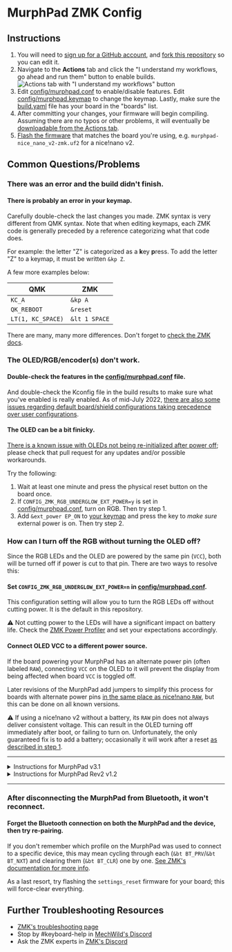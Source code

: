 # MurphPad ZMK Config

## Instructions

1. You will need to [sign up for a GitHub account](https://github.com/signup), and [fork this repository](https://docs.github.com/en/get-started/quickstart/fork-a-repo#forking-a-repository) so you can edit it.
2. Navigate to the **Actions** tab and click the "I understand my workflows, go ahead and run them" button to enable builds.
   ![Actions tab with "I understand my workflows" button](https://i.imgur.com/B7cTAE6.png)
3. Edit [config/murphpad.conf](config/murphpad.conf) to enable/disable features. Edit [config/murphpad.keymap](config/murphpad.keymap) to change the keymap. Lastly, make sure the [build.yaml](build.yaml) file has your board in the "boards" list.
4. After committing your changes, your firmware will begin compiling. Assuming there are no typos or other problems, it will eventually be [downloadable from the Actions tab](https://zmk.dev/docs/user-setup#installing-the-firmware).
5. [Flash the firmware](https://zmk.dev/docs/user-setup#flashing-uf2-files) that matches the board you're using, e.g. `murphpad-nice_nano_v2-zmk.uf2` for a nice!nano v2.

## Common Questions/Problems

### There was an error and the build didn't finish.

#### There is probably an error in your keymap.

Carefully double-check the last changes you made. ZMK syntax is very different from QMK syntax. Note that when editing keymaps, each ZMK code is generally preceded by a reference categorizing what that code does.

For example: the letter "Z" is categorized as a **k**ey **p**ress. To add the letter "Z" to a keymap, it must be written `&kp Z`.

A few more examples below:

| QMK | ZMK |
| --- | --- |
| `KC_A` | `&kp A` |
| `QK_REBOOT` | `&reset` |
| `LT(1, KC_SPACE)` | `&lt 1 SPACE` |

There are many, many more differences. Don't forget to [check the ZMK docs](https://zmk.dev/docs/features/keymaps).

### The OLED/RGB/encoder(s) don't work.

#### Double-check the features in the [config/murphpad.conf](config/murphpad.conf) file.

And double-check the Kconfig file in the build results to make sure what you've enabled is really enabled. As of mid-July 2022, [there are also some issues regarding default board/shield configurations taking precedence over user configurations](https://github.com/zmkfirmware/zmk/issues/1382).

#### The OLED can be a bit finicky.

[There is a known issue with OLEDs not being re-initialized after power off](https://github.com/zmkfirmware/zmk/issues/674); please check that pull request for any updates and/or possible workarounds.

Try the following:

1. Wait at least one minute and press the physical reset button on the board once.
2. If `CONFIG_ZMK_RGB_UNDERGLOW_EXT_POWER=y` is set in [config/murphpad.conf](config/murphpad.conf), turn on RGB. Then try step 1.
3. Add `&ext_power EP_ON` to [your keymap](config/murphpad.keymap) and press the key to *make sure* external power is on. Then try step 2.

### How can I turn off the RGB without turning the OLED off?

Since the RGB LEDs and the OLED are powered by the same pin (`VCC`), both will be turned off if power is cut to that pin. There are two ways to resolve this:

#### Set `CONFIG_ZMK_RGB_UNDERGLOW_EXT_POWER=n` in [config/murphpad.conf](config/murphpad.conf).

This configuration setting will allow you to turn the RGB LEDs off without cutting power. It is the default in this repository.

:warning: Not cutting power to the LEDs will have a significant impact on battery life. Check the [ZMK Power Profiler](https://zmk.dev/power-profiler) and set your expectations accordingly.

#### Connect OLED VCC to a different power source.

If the board powering your MurphPad has an alternate power pin (often labeled `RAW`), connecting `VCC` on the OLED to it will prevent the display from being affected when board `VCC` is toggled off.

Later revisions of the MurphPad add jumpers to simplify this process for boards with alternate power pins [in the same place as nice!nano `RAW`](https://nicekeyboards.com/docs/nice-nano/pinout-schematic), but this can be done on all known versions.

:warning: If using a nice!nano v2 without a battery, its `RAW` pin does not always deliver consistent voltage. This can result in the OLED turning off immediately after boot, or failing to turn on. Unfortunately, the only guaranteed fix is to add a battery; occasionally it will work after a reset [as described in step 1](#the-oled-can-be-a-bit-finicky).

---

<details>
    <summary>Instructions for MurphPad v3.1</summary>

![photo by Tokolist#9634](https://cdn.discordapp.com/attachments/754060816122249352/929437921948344350/unknown.png)

1. Disconnect OLED `VCC` from LED8 by cutting the trace on the PCB.
2. Solder a wire connecting from the `RAW` pin on the PCB to the OLED `VCC` pin.
   - [@tokolist](https://github.com/tokolist) demonstrates an elegant solution by wiring `RAW` to the unused LED strip connection, but the wire can be connected directly.

:warning: If the LED strip is in use, you will also need to cut the trace between its `5V` and OLED `VCC`, and rewire the strip to board `VCC`.
</details>

<details>
    <summary>Instructions for MurphPad Rev2 v1.2</summary>

![photo by @honorless](https://cdn.discordapp.com/attachments/837441710698004531/1001305218979479682/PXL_20220726_0117007153.jpg)

1. Disconnect OLED `VCC` from LED8 by cutting the J1 jumper.
2. Connect OLED `VCC` to board `RAW` by closing the J2 jumper.

:warning: If your board's additional power pin is not in the same place, you will need to wire that yourself instead of closing J2.
</details>

---

### After disconnecting the MurphPad from Bluetooth, it won't reconnect.

#### Forget the Bluetooth connection on both the MurphPad and the device, then try re-pairing.

If you don't remember which profile on the MurphPad was used to connect to a specific device, this may mean cycling through each (`&bt BT_PRV`/`&bt BT_NXT`) and clearing them (`&bt BT_CLR`) one by one. [See ZMK's documentation for more info](https://zmk.dev/docs/behaviors/bluetooth#bluetooth-pairing-and-profiles).

As a last resort, try flashing the `settings_reset` firmware for your board; this will force-clear everything.

## Further Troubleshooting Resources

- [ZMK's troubleshooting page](https://zmk.dev/docs/troubleshooting)
- Stop by #keyboard-help in [MechWild's Discord](https://discord.gg/nfxHnsm)
- Ask the ZMK experts in [ZMK's Discord](https://zmk.dev/community/discord/invite)
